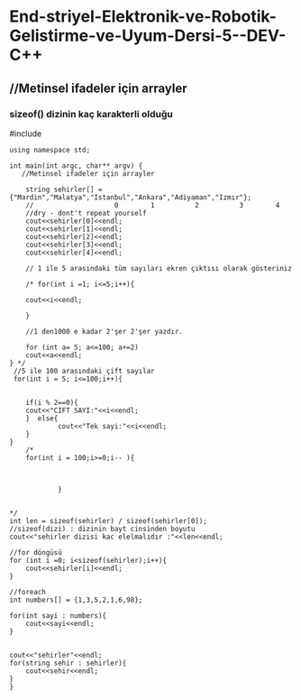# End-striyel-Elektronik-ve-Robotik-Gelistirme-ve-Uyum-Dersi-5--DEV-C++
##  //Metinsel ifadeler için arrayler
      
### sizeof() dizinin kaç karakterli olduğu

  #include <iostream>
  
    
    using namespace std;
    
    int main(int argc, char** argv) {
       //Metinsel ifadeler için arrayler
        
        string sehirler[] = {"Mardin","Malatya","Istanbul","Ankara","Adiyaman","Izmır"};
        //                    0        1          2          3        4
        //dry - dont't repeat yourself
        cout<<sehirler[0]<<endl;
        cout<<sehirler[1]<<endl;
        cout<<sehirler[2]<<endl;
        cout<<sehirler[3]<<endl;
        cout<<sehirler[4]<<endl;
        
        // 1 ile 5 arasındaki tüm sayıları ekren çıktısı olarak gösteriniz
        
        /* for(int i =1; i<=5;i++){
        
        cout<<i<<endl;
                 
        }
        
        //1 den1000 e kadar 2'şer 2'şer yazdır.
        
        for (int a= 5; a<=100; a+=2)
        cout<<a<<endl;   
    } */
     //5 ile 100 arasındaki çift sayılar
     for(int i = 5; i<=100;i++){
             
    
        if(i % 2==0){
        cout<<"CIFT SAYI:"<<i<<endl;
        }  else{
                cout<<"Tek sayi:"<<i<<endl;
        }
    }   
        /*
        for(int i = 100;i>=0;i-- ){
                
                
                
                }
                
                
    */
    int len = sizeof(sehirler) / sizeof(sehirler[0]);
    //sizeof(dizi) : dizinin bayt cinsinden boyutu
    cout<<"sehirler dizisi kac elelmalıdır :"<<len<<endl;
   
    //for döngüsü
    for (int i =0; i<sizeof(sehirler);i++){
    	cout<<sehirler[i]<<endl;
	}
	
	//foreach
	int numbers[] = {1,3,5,2,1,6,98};
	
	for(int sayi : numbers){
		cout<<sayi<<endl;
	}
	
	
	cout<<"sehirler"<<endl;
	for(string sehir : sehirler){
		cout<<sehir<<endl;
	}
    }
